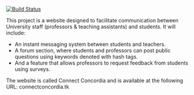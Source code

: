 [![Build Status](https://travis-ci.org/travis-ci/travis-web.svg?branch=master)](https://travis-ci.org/travis-ci/travis-web)

This project is a website designed to facilitate communication between University staff (professors & teaching assistants) and students. It will include:

- An instant messaging system between students and teachers.
- A forum section, where students and professors can post public questions using keywords denoted with hash tags.
- And a feature that allows professors to request feedback from students using surveys.

The website is called Connect Concordia and is available at the following URL: connectconcordia.tk
